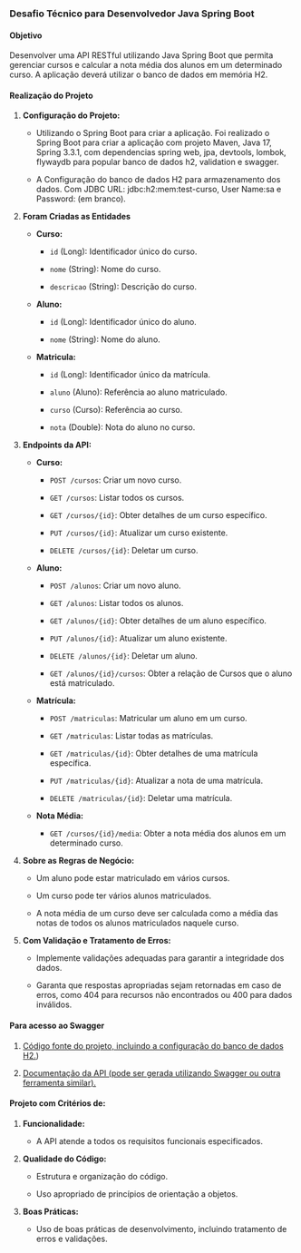 ### Desafio Técnico para Desenvolvedor Java Spring Boot

 

#### Objetivo

Desenvolver uma API RESTful utilizando Java Spring Boot que permita gerenciar cursos e calcular a nota média dos alunos em um determinado curso. A aplicação deverá utilizar o banco de dados em memória H2.

 

#### Realização do Projeto

 

1. **Configuração do Projeto:**

   - Utilizando o Spring Boot para criar a aplicação.
     Foi realizado o Spring Boot para criar a aplicação com projeto Maven, Java 17, Spring 3.3.1, com dependencias spring web, jpa, devtools, lombok,
     flywaydb para popular banco de dados h2, validation e swagger.

   - A Configuração do banco de dados H2 para armazenamento dos dados. Com JDBC URL: jdbc:h2:mem:test-curso,
     User Name:sa e Password: (em branco).

 

2. **Foram Criadas as Entidades**

   - **Curso:**

     - `id` (Long): Identificador único do curso.

     - `nome` (String): Nome do curso.

     - `descricao` (String): Descrição do curso.

   - **Aluno:**

     - `id` (Long): Identificador único do aluno.

     - `nome` (String): Nome do aluno.

   - **Matricula:**

     - `id` (Long): Identificador único da matrícula.

     - `aluno` (Aluno): Referência ao aluno matriculado.

     - `curso` (Curso): Referência ao curso.

     - `nota` (Double): Nota do aluno no curso.

 

3. **Endpoints da API:**

   - **Curso:**

     - `POST /cursos`: Criar um novo curso.

     - `GET /cursos`: Listar todos os cursos.

     - `GET /cursos/{id}`: Obter detalhes de um curso específico.

     - `PUT /cursos/{id}`: Atualizar um curso existente.

     - `DELETE /cursos/{id}`: Deletar um curso.

   - **Aluno:**

     - `POST /alunos`: Criar um novo aluno.

     - `GET /alunos`: Listar todos os alunos.

     - `GET /alunos/{id}`: Obter detalhes de um aluno específico.

     - `PUT /alunos/{id}`: Atualizar um aluno existente.

     - `DELETE /alunos/{id}`: Deletar um aluno.

     - `GET /alunos/{id}/cursos`: Obter a relação de Cursos que o aluno está matriculado.

 

   - **Matrícula:**

     - `POST /matriculas`: Matricular um aluno em um curso.

     - `GET /matriculas`: Listar todas as matrículas.

     - `GET /matriculas/{id}`: Obter detalhes de uma matrícula específica.

     - `PUT /matriculas/{id}`: Atualizar a nota de uma matrícula.

     - `DELETE /matriculas/{id}`: Deletar uma matrícula.

   - **Nota Média:**

     - `GET /cursos/{id}/media`: Obter a nota média dos alunos em um determinado curso.

 

4. **Sobre as Regras de Negócio:**

   - Um aluno pode estar matriculado em vários cursos.

   - Um curso pode ter vários alunos matriculados.

   - A nota média de um curso deve ser calculada como a média das notas de todos os alunos matriculados naquele curso.

 

5. **Com Validação e Tratamento de Erros:**

   - Implemente validações adequadas para garantir a integridade dos dados.

   - Garanta que respostas apropriadas sejam retornadas em caso de erros, como 404 para recursos não encontrados ou 400 para dados inválidos.

 

#### Para acesso ao Swagger

 

1. [Código fonte do projeto, incluindo a configuração do banco de dados H2.](http://localhost:8080/h2-console))

2. [Documentação da API (pode ser gerada utilizando Swagger ou outra ferramenta similar).](http://localhost:8080/swagger-ui/index.html#/)

    

#### Projeto com Critérios de:

 

1. **Funcionalidade:**

   - A API atende a todos os requisitos funcionais especificados.

2. **Qualidade do Código:**

   - Estrutura e organização do código.

   - Uso apropriado de princípios de orientação a objetos.

3. **Boas Práticas:**

   - Uso de boas práticas de desenvolvimento, incluindo tratamento de erros e validações.

 
